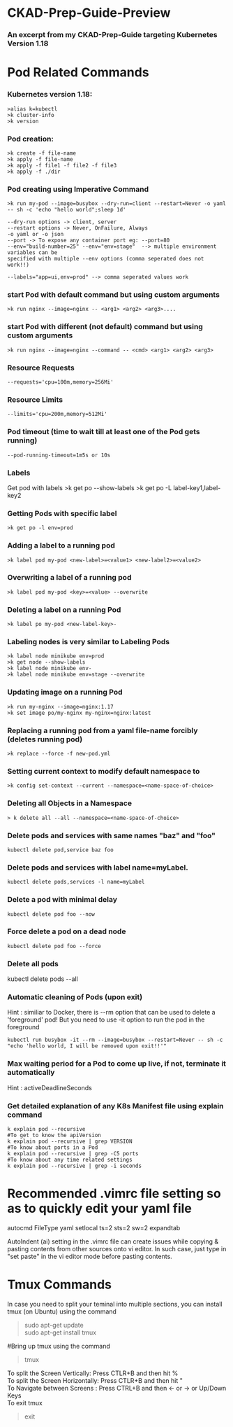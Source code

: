 # CKAD-Prep-Guide-Preview

### An excerpt from my CKAD-Prep-Guide targeting Kubernetes Version 1.18


# Pod Related Commands

### Kubernetes version 1.18:

	>alias k=kubectl
	>k cluster-info
	>k version

### Pod creation:

	>k create -f file-name
	>k apply -f file-name 
	>k apply -f file1 -f file2 -f file3
	>k apply -f ./dir

### Pod creating using Imperative Command

	>k run my-pod --image=busybox --dry-run=client --restart=Never -o yaml 
	-- sh -c 'echo "hello world";sleep 1d'

	--dry-run options -> client, server
	--restart options -> Never, OnFailure, Always
	-o yaml or -o json
	--port -> To expose any container port eg: --port=80
	--env="build-number=25" --env="env=stage"  --> multiple environment variables can be 
	specified with multiple --env options (comma seperated does not work!!)

	--labels="app=ui,env=prod" --> comma seperated values work

### start Pod with default command but using custom arguments
	>k run nginx --image=nginx -- <arg1> <arg2> <arg3>....

### start Pod with different (not default) command but using custom arguments
	>k run nginx --image=nginx --command -- <cmd> <arg1> <arg2> <arg3>

### Resource Requests
	--requests='cpu=100m,memory=256Mi'

### Resource Limits
	--limits='cpu=200m,memory=512Mi'

### Pod timeout (time to wait till at least one of the Pod gets running)
	--pod-running-timeout=1m5s or 10s


### Labels
Get pod with labels
	>k get po --show-labels
	>k get po -L label-key1,label-key2

### Getting Pods with specific label

	>k get po -l env=prod

### Adding a label to a running pod
	>k label pod my-pod <new-label>=<value1> <new-label2>=<value2>

### Overwriting a label of a running pod
	>k label pod my-pod <key>=<value> --overwrite

### Deleting a label on a running Pod
	>k label po my-pod <new-label-key>-

### Labeling nodes is very similar to Labeling Pods
	>k label node minikube env=prod
	>k get node --show-labels
	>k label node minikube env-
	>k label node minikube env=stage --overwrite

### Updating image on a running Pod
	>k run my-nginx --image=nginx:1.17
	>k set image po/my-nginx my-nginx=nginx:latest

### Replacing a running pod from a yaml file-name forcibly (deletes running pod)
	>k replace --force -f new-pod.yml

### Setting current context to modify default namespace to <name-space-of-choice>
	>k config set-context --current --namespace=<name-space-of-choice>


### Deleting all Objects in a Namespace
	> k delete all --all --namespace=<name-space-of-choice>

### Delete pods and services with same names "baz" and "foo"
	kubectl delete pod,service baz foo

### Delete pods and services with label name=myLabel.
	kubectl delete pods,services -l name=myLabel

### Delete a pod with minimal delay
	kubectl delete pod foo --now

### Force delete a pod on a dead node
	kubectl delete pod foo --force

### Delete all pods
  kubectl delete pods --all
  
### Automatic cleaning of Pods (upon exit)
Hint : similiar to Docker, there is --rm option that can be used to delete a 'foreground' pod!
But you need to use -it option to run the pod in the foreground

	kubectl run busybox -it --rm --image=busybox --restart=Never -- sh -c "echo 'hello world, I will be removed upon exit!!'"

### Max waiting period for a Pod to come up live, if not, terminate it automatically
Hint : activeDeadlineSeconds

### Get detailed explanation of any K8s Manifest file using explain command

	k explain pod --recursive
	#To get to know the apiVersion
	k explain pod --recursive | grep VERSION
	#To know about ports in a Pod
	k explain pod --recursive | grep -C5 ports
	#To know about any time related settings
	k explain pod --recursive | grep -i seconds

# Recommended .vimrc file setting so as to quickly edit your yaml file

  autocmd FileType yaml setlocal ts=2 sts=2 sw=2 expandtab
  
AutoIndent (ai) setting in the .vimrc file can create issues while copying & pasting contents from other sources onto vi editor. In such case, just type in "set paste" in the vi editor mode before pasting contents.

# Tmux Commands
In case you need to split your teminal into multiple sections, you can install tmux (on Ubuntu) using the command
 
  >sudo apt-get update  
  >sudo apt-get install tmux
  
  #Bring up tmux using the command
  >tmux
  
To split the Screen Vertically: Press CTLR+B and then hit %  
To split the Screen Horizontally: Press CTLR+B and then hit "  
To Navigate between Screens : Press CTRL+B and then <- or -> or Up/Down Keys  
To exit tmux  
  >exit
